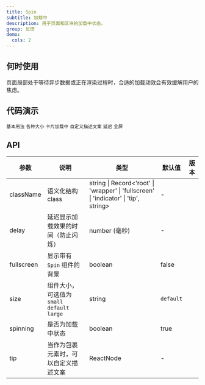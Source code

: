 ```yaml
---
title: Spin
subtitle: 加载中
description: 用于页面和区块的加载中状态。
group: 反馈
demo:
  cols: 2
---
```


## 何时使用

页面局部处于等待异步数据或正在渲染过程时，合适的加载动效会有效缓解用户的焦虑。

## 代码演示

<!-- prettier-ignore -->
<code src="./demo/basic.tsx">基本用法</code>
<code src="./demo/size.tsx">各种大小</code>
<code src="./demo/nested.tsx">卡片加载中</code>
<code src="./demo/tip.tsx">自定义描述文案</code>
<code src="./demo/delay-and-debounce.tsx">延迟</code>
<code src="./demo/fullscreen.tsx">全屏</code>

## API

| 参数 | 说明 | 类型 | 默认值 | 版本 |
| --- | --- | --- | --- | --- |
| className | 语义化结构 class | string \| Record<'root' \| 'wrapper' \| 'fullscreen' \| 'indicator' \| 'tip', string> | - |  |
| delay | 延迟显示加载效果的时间（防止闪烁） | number (毫秒) | - |  |
| fullscreen | 显示带有 `Spin` 组件的背景 | boolean | false |  |
| size | 组件大小，可选值为 `small` `default` `large` | string | `default` |  |
| spinning | 是否为加载中状态 | boolean | true |  |
| tip | 当作为包裹元素时，可以自定义描述文案 | ReactNode | - |  |

